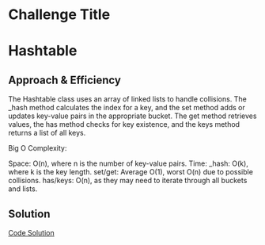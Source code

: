 # Challenge Title

# Hashtable


## Approach & Efficiency

The Hashtable class uses an array of linked lists to handle collisions. The _hash method calculates the index for a key, and the set method adds or updates key-value pairs in the appropriate bucket. The get method retrieves values, the has method checks for key existence, and the keys method returns a list of all keys.

Big O Complexity:

Space: O(n), where n is the number of key-value pairs.
Time:
_hash: O(k), where k is the key length.
set/get: Average O(1), worst O(n) due to possible collisions.
has/keys: O(n), as they may need to iterate through all buckets and lists.

## Solution

[Code Solution](/python/data_structures/hashtable.py)
